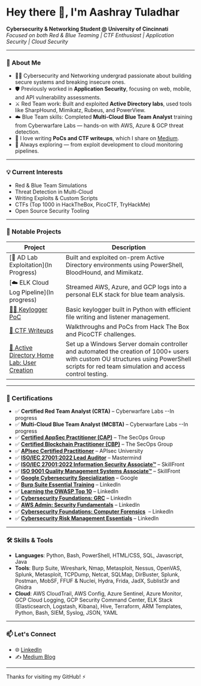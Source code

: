 # Hey there 👋, I'm Aashray Tuladhar

**Cybersecurity & Networking Student @ University of Cincinnati**  
*Focused on both Red & Blue Teaming | CTF Enthusiast | Application Security | Cloud Security*

* * *

### 🔐 About Me

- 🧑‍🎓 Cybersecurity and Networking undergrad passionate about building secure systems and breaking insecure ones.
- 🛡️ Previously worked in **Application Security**, focusing on web, mobile, and API vulnerability assessments.
- ⚔️ Red Team work: Built and exploited **Active Directory labs**, used tools like SharpHound, Mimikatz, Rubeus, and PowerView.
- ☁️ Blue Team skills: Completed **Multi-Cloud Blue Team Analyst** training from Cyberwarfare Labs — hands-on with AWS, Azure & GCP threat detection.
- 🧪 I love writing **PoCs and CTF writeups**, which I share on [Medium](https://aashraymt.medium.com/).
- 🧠 Always exploring — from exploit development to cloud monitoring pipelines.

* * *

### 💡 Current Interests

- Red & Blue Team Simulations
- Threat Detection in Multi-Cloud
- Writing Exploits & Custom Scripts
- CTFs (Top 1000 in HackTheBox, PicoCTF, TryHackMe)
- Open Source Security Tooling

* * *

### 📌 Notable Projects

| Project | Description |
| --- | --- |
| \[🔐 AD Lab Exploitation\](In Progress) | Built and exploited on-prem Active Directory environments using PowerShell, BloodHound, and Mimikatz. |
| \[☁️ ELK Cloud Log Pipeline\](In progress) | Streamed AWS, Azure, and GCP logs into a personal ELK stack for blue team analysis. |
| [🕵️‍♂️ Keylogger PoC](https://github.com/Aashray08/Keylogger) | Basic keylogger built in Python with efficient file writing and listener management. |
| [🎯 CTF Writeups](https://aashraymt.medium.com/) | Walkthroughs and PoCs from Hack The Box and PicoCTF challenges. |
| [👥 Active Directory Home Lab: User Creation](https://github.com/Aashray08/AD-Lab/tree/main/) | Set up a Windows Server domain controller and automated the creation of 1000+ users with custom OU structures using PowerShell scripts for red team simulation and access control testing. |

* * *

### 🧠 Certifications

- ✅ **Certified Red Team Analyst (CRTA)** – Cyberwarfare Labs --In progress
- ✅ **Multi-Cloud Blue Team Analyst (MCBTA)** – Cyberwarfare Labs --In progress
- ✅ [**Certified AppSec Practitioner (CAP)**](https://candidate.speedexam.net/certificate.aspx?SSTATE=am4131EniU8ntjp4bO5mXa4HXsvSc1vH0s1SEM485D5vj26pLyWqo4gK0MGpA9TIkaawUO9R36sSi0p+k/7uQKBepFskYRNyPhwiBGpbqZw=) – The SecOps Group
- ✅ [**Certified Blockchain Practitioner (CBP)**](https://candidate.speedexam.net/certificate.aspx?SSTATE=am4131EniU8ntjp4bO5mXf3nVKOFfo1YbVsctdK6d8aZHloG3/ToVT4xs/+mDJER9MyTykpzRPbVLHDxsdc1Hy0dqgmCSvs0fEASQViCYq8=) – The SecOps Group
- ✅ [**APIsec Certified Practitioner**](https://www.credly.com/badges/ddf75623-fb3d-4b3c-b95f-92f3ecd56ce5) – APIsec University
- ✅ [**ISO/IEC 27001:2022 Lead Auditor**](https://learn.mastermindassurance.com/certificates/2pjvcbhbdv) – Mastermind
- ✅ [**ISO/IEC 27001:2022 Information Security Associate™**](https://www.skillfront.com/Badges/52987197268273) – SkillFront
- ✅ [**ISO 9001 Quality Management Systems Associate™**](https://www.skillfront.com/Badges/68869149983580) – SkillFront
- ✅ [**Google Cybersecurity Specialization**](https://www.coursera.org/account/accomplishments/specialization/P08R598TNP3C) – Google
- ✅ [**Burp Suite Essential Training**](https://www.linkedin.com/learning/certificates/0a241e31613bd951ea0ba3e15b735d7242d7cd2b234e5dedb04b46d57d41c961?u=2133849) – LinkedIn
- ✅ [**Learning the OWASP Top 10**](https://www.linkedin.com/learning/certificates/068ea252dfa23a919e3f25615327623dd452c67277c5b4a2862769277a589249?lipi=urn%3Ali%3Apage%3Ad_flagship3_profile_view_base_certifications_details%3BiSHH4K90Sn2EoRRBQ4B6vA%3D%3D) – LinkedIn
- ✅ [**Cybersecurity Foundations: GRC**](https://www.linkedin.com/learning/certificates/6436c1eaf5b7d825a82d399c08c4b05fbdb0539c8289d5f5d40eda3541a306a4?u=2133849) – LinkedIn
- ✅ [**AWS Admin: Security Fundamentals**](https://www.linkedin.com/learning/certificates/25aa5c169dc3ca35b3ab8de6d37b0b5e117f22ecc10b481c05727afb767c383d?u=2133849) – LinkedIn
- ✅ **[Cybersecurity Foundations: Computer Forensics](https://www.linkedin.com/learning/certificates/a7c227d619add1f953ae4f180f897ad02065d863a02d3d5cae02dc89ac87b30a?lipi=urn%3Ali%3Apage%3Ad_flagship3_profile_view_base_certifications_details%3BiSHH4K90Sn2EoRRBQ4B6vA%3D%3D)**  – LinkedIn
- ✅ [**Cybersecurity Risk Management Essentials**](https://www.linkedin.com/learning/certificates/d0dd60bf3732ecff1609f73e54022b6a4344e42838b906b7be69cc16d0525c23?u=2133849) – LinkedIn

* * *

### 🛠️ Skills & Tools

- **Languages**: Python, Bash, PowerShell, HTML/CSS, SQL, Javascript, Java
- **Tools**: Burp Suite, Wireshark, Nmap, Metasploit, Nessus, OpenVAS, Splunk, Metasploit, TCPDump, Netcat, SQLMap, DirBuster, Splunk, Postman, MobSF, FFUF & Nuclei, Hydra, Frida, JadX, Sublist3r and Ghidra
- **Cloud**: AWS CloudTrail, AWS Config, Azure Sentinel, Azure Monitor, GCP Cloud Logging, GCP Security Command Center, ELK Stack (Elasticsearch, Logstash, Kibana), Hive, Terraform, ARM Templates, Python, Bash, SIEM, Syslog, JSON, YAML

* * *

### 📫 Let's Connect

- 🌐 [LinkedIn](https://www.linkedin.com/in/aashray-tuladhar)
- ✍️ [Medium Blog](https://medium.com/@tuladham)  
    

* * *

Thanks for visiting my GitHub! ⚡️
